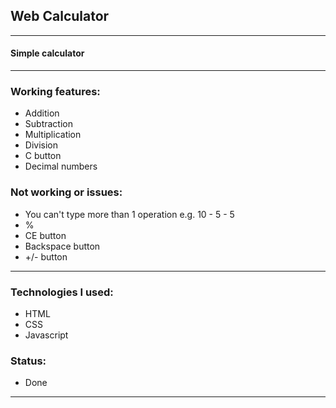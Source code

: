 ## Web Calculator

---

#### Simple calculator

---

### Working features:
- Addition
- Subtraction
- Multiplication
- Division
- C button
- Decimal numbers

### Not working or issues:
- You can't type more than 1 operation e.g. 10 - 5 - 5
- %
- CE button
- Backspace button
- +/- button

---

### Technologies I used:
- HTML
- CSS
- Javascript

### Status:
- Done

---
